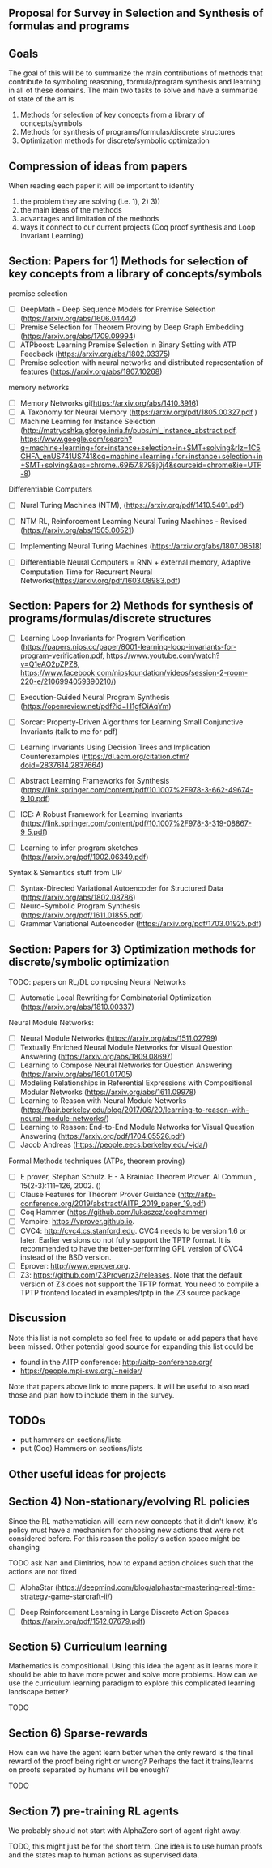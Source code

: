 Proposal for Survey in Selection and Synthesis of formulas and programs
----

Goals
----

The goal of this will be to summarize the main contributions of methods that contribute to symboling reasoning, formula/program synthesis and learning in all of these domains. The main two tasks to solve and have a summarize of state of the art is

1) Methods for selection of key concepts from a library of concepts/symbols
2) Methods for synthesis of programs/formulas/discrete structures
3) Optimization methods for discrete/symbolic optimization

Compression of ideas from papers
----

When reading each paper it will be important to identify

1) the problem they are solving (i.e. 1), 2) 3))
2) the main ideas of the methods
3) advantages and limitation of the methods
4) ways it connect to our current projects (Coq proof synthesis and Loop Invariant Learning)

Section: Papers for 1) Methods for selection of key concepts from a library of concepts/symbols
----

premise selection
- [ ] DeepMath - Deep Sequence Models for Premise Selection (https://arxiv.org/abs/1606.04442) 
- [ ] Premise Selection for Theorem Proving by Deep Graph Embedding (https://arxiv.org/abs/1709.09994)
- [ ] ATPboost: Learning Premise Selection in Binary Setting with ATP Feedback (https://arxiv.org/abs/1802.03375)
- [ ] Premise selection with neural networks and distributed representation of features (https://arxiv.org/abs/1807.10268)

memory networks
- [ ] Memory Networks gi(https://arxiv.org/abs/1410.3916)
- [ ] A Taxonomy for Neural Memory (https://arxiv.org/pdf/1805.00327.pdf
)
- [ ] Machine Learning for Instance Selection (http://matryoshka.gforge.inria.fr/pubs/ml_instance_abstract.pdf, https://www.google.com/search?q=machine+learning+for+instance+selection+in+SMT+solving&rlz=1C5CHFA_enUS741US741&oq=machine+learning+for+instance+selection+in+SMT+solving&aqs=chrome..69i57.8798j0j4&sourceid=chrome&ie=UTF-8)

Differentiable Computers
- [ ] Nural Turing Machines (NTM),  (https://arxiv.org/pdf/1410.5401.pdf)
- [ ] NTM RL, Reinforcement Learning Neural Turing Machines - Revised (https://arxiv.org/abs/1505.00521)
- [ ] Implementing Neural Turing Machines (https://arxiv.org/abs/1807.08518)
- [ ] Differentiable Neural Computers =  RNN + external memory, Adaptive Computation Time
for Recurrent Neural Networks(https://arxiv.org/pdf/1603.08983.pdf)


Section: Papers for 2) Methods for synthesis of programs/formulas/discrete structures
----

- [ ] Learning Loop Invariants for Program Verification (https://papers.nips.cc/paper/8001-learning-loop-invariants-for-program-verification.pdf, https://www.youtube.com/watch?v=Q1eAO2pZPZ8, https://www.facebook.com/nipsfoundation/videos/session-2-room-220-e/2106994059390210/)

- [ ] Execution-Guided Neural Program Synthesis (https://openreview.net/pdf?id=H1gfOiAqYm)
- [ ] Sorcar: Property-Driven Algorithms for Learning Small Conjunctive Invariants (talk to me for pdf)
- [ ] Learning Invariants Using Decision Trees and Implication Counterexamples (https://dl.acm.org/citation.cfm?doid=2837614.2837664)
- [ ] Abstract Learning Frameworks for Synthesis (https://link.springer.com/content/pdf/10.1007%2F978-3-662-49674-9_10.pdf)
- [ ] ICE: A Robust Framework for Learning Invariants (https://link.springer.com/content/pdf/10.1007%2F978-3-319-08867-9_5.pdf)
- [ ] Learning to infer program sketches (https://arxiv.org/pdf/1902.06349.pdf)

Syntax & Semantics stuff from LIP

- [ ] Syntax-Directed Variational Autoencoder for Structured Data (https://arxiv.org/abs/1802.08786)
- [ ]  Neuro-Symbolic Program Synthesis (https://arxiv.org/pdf/1611.01855.pdf)
- [ ] Grammar Variational Autoencoder (https://arxiv.org/pdf/1703.01925.pdf)

Section: Papers for 3) Optimization methods for discrete/symbolic optimization
----

TODO: papers on RL/DL composing Neural Networks

- [ ] Automatic Local Rewriting for Combinatorial Optimization (https://arxiv.org/abs/1810.00337)

Neural Module Networks:

- [ ] Neural Module Networks (https://arxiv.org/abs/1511.02799)
- [ ] Textually Enriched Neural Module Networks for Visual Question Answering (https://arxiv.org/abs/1809.08697)
- [ ] Learning to Compose Neural Networks for Question Answering (https://arxiv.org/abs/1601.01705)
- [ ] Modeling Relationships in Referential Expressions with Compositional Modular Networks (https://arxiv.org/abs/1611.09978)
- [ ] Learning to Reason with Neural Module Networks (https://bair.berkeley.edu/blog/2017/06/20/learning-to-reason-with-neural-module-networks/)
- [ ] Learning to Reason: End-to-End Module Networks
for Visual Question Answering (https://arxiv.org/pdf/1704.05526.pdf)
- [ ]  Jacob Andreas (https://people.eecs.berkeley.edu/~jda/)

Formal Methods techniques (ATPs, theorem proving)

- [ ] E prover, Stephan Schulz. E - A Brainiac Theorem Prover. AI Commun., 15(2-3):111–126, 2002. ()
- [ ] Clause Features for Theorem Prover Guidance (http://aitp-conference.org/2019/abstract/AITP_2019_paper_19.pdf)
- [ ] Coq Hammer (https://github.com/lukaszcz/coqhammer)
- [ ] Vampire: https://vprover.github.io.
- [ ] CVC4: http://cvc4.cs.stanford.edu. CVC4 needs to be version 1.6 or later. Earlier versions do not fully support the TPTP format. It is recommended to have the better-performing GPL version of CVC4 instead of the BSD version.
- [ ] Eprover: http://www.eprover.org.
- [ ] Z3: https://github.com/Z3Prover/z3/releases. Note that the default version of Z3 does not support the TPTP format. You need to compile a TPTP frontend located in examples/tptp in the Z3 source package

Discussion
----

Note this list is not complete so feel free to update or add papers that have been missed. Other potential good source for expanding this list could be 

- found in the AITP conference: http://aitp-conference.org/
- https://people.mpi-sws.org/~neider/

Note that papers above link to more papers. It will be useful to also read those and plan how to include them in the survey.

TODOs
----

- put hammers on sections/lists
- put (Coq) Hammers on sections/lists

Other useful ideas for projects
----

Section 4) Non-stationary/evolving RL policies
----
Since the RL mathematician will learn new concepts that it didn't know, it's policy must have a mechanism for choosing new actions that were not considered before. For this reason the policy's action space might be changing

TODO ask Nan and Dimitrios, how to expand action choices such that the actions are not fixed

- [ ] AlphaStar (https://deepmind.com/blog/alphastar-mastering-real-time-strategy-game-starcraft-ii/)
- [ ] Deep Reinforcement Learning in Large Discrete Action Spaces (https://arxiv.org/pdf/1512.07679.pdf)


Section 5) Curriculum learning
----
Mathematics is compositional. Using this idea the agent as it learns more it should be able to have more power and solve more problems. How can we use the curriculum learning paradigm to explore this complicated learning landscape better?

TODO

Section 6) Sparse-rewards
----
How can we have the agent learn better when the only reward is the final reward of the proof being right or wrong? Perhaps the fact it trains/learns on proofs separated by humans will be enough?

TODO

Section 7) pre-training RL agents
----
We probably should not start with AlphaZero sort of agent right away.

TODO, this might just be for the short term. One idea is to use human proofs and the states map to human actions as supervised data.
